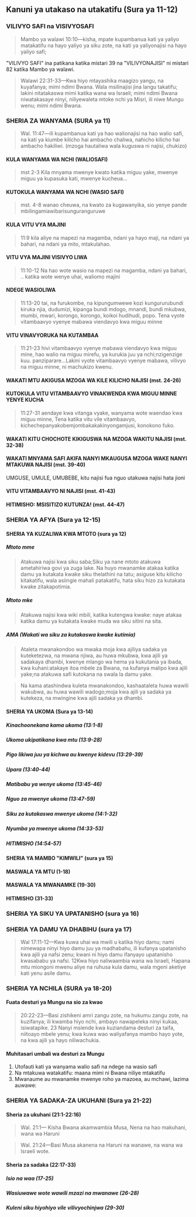 ## Kanuni ya utakaso na utakatifu (Sura ya 11-12)

### VILIVYO SAFI na VISIVYOSAFI

> Mambo ya walawi 10:10—kisha, mpate kupambanua kati ya yaliyo matakatifu na hayo yaliyo ya siku zote, na kati ya yaliyonajisi na hayo yaliyo safi;

"VILIVYO SAFI" ina patikana katika mistari 39 na "VILIVYONAJISI" ni mistari 82 katika Mambo ya walawi.

> Walawi 22:31-33—Kwa hiyo mtayashika maagizo yangu, na kuyafanya; mimi ndimi Bwana. Wala msilinajisi jina langu takatifu; lakini nitatakaswa mimi katika wana wa Israeli; mimi ndimi Bwana niwatakasaye ninyi, niliyewaleta mtoke nchi ya Misri, ili niwe Mungu wenu; mimi ndimi Bwana.

### SHERIA ZA WANYAMA (SURA ya 11)

> Wal. 11:47—ili kupambanua kati ya hao walionajisi na hao walio safi, na kati ya kiumbe kilicho hai ambacho chaliwa, nahicho kilicho hai ambacho hakiliwi. (mzoga hautaliwa wala kuguswa ni najisi, chukizo)

#### KULA WANYAMA WA NCHI (WALIOSAFI)

> mst 2-3 Kila mnyama mwenye kwato katika miguu yake, mwenye miguu ya kupasuka kati, mwenye kucheua…

#### KUTOKULA WANYAMA WA NCHI (WASIO SAFI)

> mst. 4-8 wanao cheuwa, na kwato za kugawanyika, sio yenye pande mbilingamiawibarisunguranguruwe

#### KULA VITU VYA MAJINI

> 11:9 kila aliye na mapezi na magamba, ndani ya hayo maji, na ndani ya bahari, na ndani ya mito, mtakulahao.

#### VITU VYA MAJINI VISIVYO LIWA

> 11:10-12 Na hao wote wasio na mapezi na magamba, ndani ya bahari, .. katika wote wenye uhai, waliomo majini

#### NDEGE WASIOLIWA

> 11:13-20 tai, na furukombe, na kipungumwewe kozi kungururubundi kiruka njia, dudumizi, kipanga bundi mdogo, mnandi, bundi mkubwa, mumbi, mwari, korongo, korongo, koikoi hudihudi, popo. Tena vyote vitambaavyo vyenye mabawa viendavyo kwa miguu minne

#### VITU VINAVYORUKA NA KUTAMBAA

> 11:21-23 hivi vitambaavyo vyenye mabawa viendavyo kwa miguu mine, hao walio na miguu mirefu, ya kurukia juu ya nchi;nzigenzige kuu. panziparare…Lakini vyote vitambaavyo vyenye mabawa, vilivyo na miguu minne, ni machukizo kwenu.

#### WAKATI MTU AKIGUSA MZOGA WA KILE KILICHO NAJISI (mst. 24-26)

#### KUTOKULA VITU VITAMBAAVYO VINAKWENDA KWA MIGUU MINNE YENYE KUCHA

> 11:27-31 aendaye kwa vitanga vyake, wanyama wote waendao kwa miguu minne, Tena katika vitu vile vitambaavyo, kichechepanyakobemjombakakakinyongamjusi, konokono fuko.

#### WAKATI KITU CHOCHOTE KIKIGUSWA NA MZOGA WAKITU NAJISI (mst. 32-38)

#### WAKATI MNYAMA SAFI AKIFA NANYI MKAUGUSA MZOGA WAKE NANYI MTAKUWA NAJISI (mst. 39-40)

UMGUSE, UMULE, UMUBEBE, kitu najisi fua nguo utakuwa najisi hata jioni

#### VITU VITAMBAAVYO NI NAJISI (mst. 41-43)

#### HITIMISHO: MSISITIZO KUTUNZA! (mst. 44-47)

### SHERIA YA AFYA (Sura ya 12-15)

#### SHERIA YA KUZALIWA KWA MTOTO (sura ya 12)

##### Mtoto mme

> Atakuwa najisi kwa siku saba;Siku ya nane mtoto atakuwa ametahiriwa govi ya zuga lake. Na huyo mwanamke atakaa katika damu ya kutakata kwake siku thelathini na tatu; asiguse kitu kilicho kitakatifu, wala asiingie mahali patakatifu, hata siku hizo za kutakata kwake zitakapotimia.

##### Mtoto mke

> Atakuwa najisi kwa wiki mbili, katika kutengwa kwake: naye atakaa katika damu ya kutakata kwake muda wa siku sitini na sita.

##### AMA (Wakati wa siku za kutakaswa kwake kutimia)

> Ataleta mwanakondoo wa mwaka moja kwa ajiliya sadaka ya kuteketezwa, na mwana njiwa, au huwa mkubwa, kwa ajili ya sadakaya dhambi, kwenye mlango wa hema ya kukutania ya ibada, kwa kuhani:atakaye itoa mbele za Bwana, na kufanya malipo kwa ajili yake;na atakuwa safi kutokana na swala la damu yake.

> Na kama atashindwa kuleta mwanakondoo, kashaataleta huwa wawili wakubwa, au huwa wawili wadogo;moja kwa ajili ya sadaka ya kutekeza, na mwingine kwa ajili sadaka ya dhambi.

#### SHERIA YA UKOMA (Sura ya 13-14)

##### Kinachoonekana kama ukoma (13:1-8)

##### Ukoma ukipatikana kwa mtu (13:9-28)

##### Pigo likiwa juu ya kichwa au kwenye kidevu (13:29-39)

##### Upara (13:40-44)

##### Matibabu ya wenye ukoma (13:45-46)

##### Nguo za mwenye ukoma (13:47-59)

##### Siku za kutakaswa mwenye ukoma (14:1-32)

##### Nyumba ya mwenye ukoma (14:33-53)

##### HITIMISHO (14:54-57)

#### SHERIA YA MAMBO "KIMWILI" (sura ya 15)

#### MASWALA YA MTU (1-18)

#### MASWALA YA MWANAMKE (19-30)

#### HITIMISHO (31-33)

### SHERIA YA SIKU YA UPATANISHO (sura ya 16)

### SHERIA YA DAMU YA DHABIHU (sura ya 17)

> Wal 17:11-12—Kwa kuwa uhai wa mwili u katika hiyo damu; nami nimewapa ninyi hiyo damu juu ya madhabahu, ili kufanya upatanisho kwa ajili ya nafsi zenu; kwani ni hiyo damu ifanyayo upatanisho kwasababu ya nafsi. 12Kwa hiyo naliwaambia wana wa Israeli, Hapana mtu miongoni mwenu aliye na ruhusa kula damu, wala mgeni aketiye kati yenu asile damu.

### SHERIA YA NCHILA (SURA ya 18-20)

#### Fuata desturi ya Mungu na sio za kwao

> 20:22-23—Basi zishikeni amri zangu zote, na hukumu zangu zote, na kuzifanya; ili kwamba hiyo nchi, ambayo nawapeleka ninyi kukaa, isiwatapike. 23 Nanyi msiende kwa kuziandama desturi za taifa, niitoayo mbele yenu; kwa kuwa wao waliyafanya mambo hayo yote, na kwa ajili ya hayo niliwachukia.

#### Muhitasari umbali wa desturi za Mungu

1. Utofauti kati ya wanyama walio safi na ndege na wasio safi
2. Na mtakuwa watakatifu: maana mimi ni Bwana niliye mtakatifu
3. Mwanaume au mwanamke mwenye roho ya mazoea, au mchawi, lazima auwawe:

### SHERIA YA SADAKA-ZA UKUHANI (Sura ya 21-22)

#### Sheria za ukuhani (21:1-22:16)

> Wal. 21:1— Kisha Bwana akamwambia Musa, Nena na hao makuhani, wana wa Haruni

> Wal. 21:24—Basi Musa akanena na Haruni na wanawe, na wana wa Israeli wote.

#### Sheria za sadaka (22:17-33)

##### Isio na waa (17-25)

##### Wasiuwawe wote wawili mzazi na mwanawe (26-28)

##### Kuleni siku hiyohiyo vile vilivyochinjwa (29-30)
